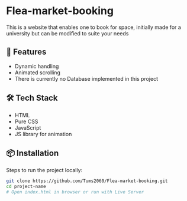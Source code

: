# Flea-market-booking

This is a website that enables one to book for space, initially made for a university but can be modified to suite your needs


## 🚀 Features

- Dynamic handling
- Animated scrolling
- There is currently no Database implemented in this project

## 🛠️ Tech Stack

- HTML
- Pure CSS
- JavaScript
- JS library for animation

## 📦 Installation

Steps to run the project locally:

```bash
git clone https://github.com/Tums2060/Flea-market-booking.git
cd project-name
# Open index.html in browser or run with Live Server
